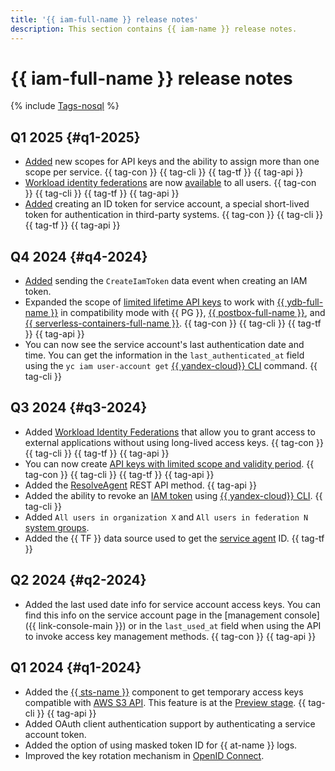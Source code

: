 ```yaml
---
title: '{{ iam-full-name }} release notes'
description: This section contains {{ iam-name }} release notes.
---
```



# {{ iam-full-name }} release notes

{% include [Tags-nosql](../_includes/release-notes-tags-nosql.md) %}


## Q1 2025 {#q1-2025}

* [Added](./concepts/authorization/api-key.md#scoped-api-keys) new scopes for API keys and the ability to assign more than one scope per service. {{ tag-con }} {{ tag-cli }} {{ tag-tf }} {{ tag-api }}
* [Workload identity federations](./concepts/workload-identity.md) are now [available](../overview/concepts/launch-stages.md) to all users. {{ tag-con }} {{ tag-cli }} {{ tag-tf }} {{ tag-api }}
* [Added](../iam/concepts/authorization/id-token.md) creating an ID token for service account, a special short-lived token for authentication in third-party systems. {{ tag-con }} {{ tag-cli }} {{ tag-tf }} {{ tag-api }}


## Q4 2024 {#q4-2024}

* [Added](../iam/at-ref.md#data-plane-events) sending the `CreateIamToken` data event when creating an IAM token.
* Expanded the scope of [limited lifetime API keys](./concepts/authorization/api-key.md#supported-services) to work with [{{ ydb-full-name }}](../ydb/) in compatibility mode with {{ PG }}, [{{ postbox-full-name }}](../postbox/), and [{{ serverless-containers-full-name }}](../serverless-containers/). {{ tag-con }} {{ tag-cli }} {{ tag-tf }} {{ tag-api }}
* You can now see the service account's last authentication date and time. You can get the information in the `last_authenticated_at` field using the `yc iam user-account get` [{{ yandex-cloud}} CLI](../cli/cli-ref/iam/cli-ref/user-account/get) command. {{ tag-cli }}


## Q3 2024 {#q3-2024}

* Added [Workload Identity Federations](./concepts/workload-identity.md) that allow you to grant access to external applications without using long-lived access keys. {{ tag-con }} {{ tag-cli }} {{ tag-tf }} {{ tag-api }}
* You can now create [API keys with limited scope and validity period](./concepts/authorization/api-key.md#scoped-api-keys). {{ tag-con }} {{ tag-cli }} {{ tag-tf }} {{ tag-api }}
* Added the [ResolveAgent](./api-ref/ServiceControl/resolveAgent.md) REST API method. {{ tag-api }}
* Added the ability to revoke an [IAM token](./concepts/authorization/iam-token.md) using [{{ yandex-cloud}} CLI](../cli/cli-ref/iam/cli-ref/revoke-token.md). {{ tag-cli }}
* Added `All users in organization X` and `All users in federation N` [system groups](./concepts/access-control/system-group.md).
* Added the {{ TF }} data source used to get the [service agent](./concepts/service-control.md#service-agent) ID. {{ tag-tf }}


## Q2 2024 {#q2-2024}

* Added the last used date info for service account access keys. You can find this info on the service account page in the [management console]({{ link-console-main }}) or in the `last_used_at` field when using the API to invoke access key management methods. {{ tag-con }} {{ tag-api }}


## Q1 2024 {#q1-2024}

* Added the [{{ sts-name }}](./concepts/authorization/sts.md) component to get temporary access keys compatible with [AWS S3 API](../storage/s3/index.md). This feature is at the [Preview stage](../overview/concepts/launch-stages.md). {{ tag-cli }} {{ tag-api }}
* Added OAuth client authentication support by authenticating a service account token.
* Added the option of using masked token ID for {{ at-name }} logs.
* Improved the key rotation mechanism in [OpenID Connect](https://openid.net/).